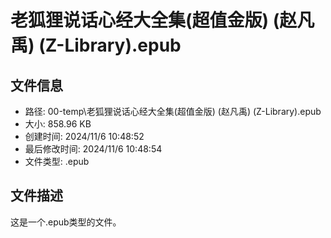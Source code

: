 ﻿# 老狐狸说话心经大全集(超值金版) (赵凡禹) (Z-Library).epub

## 文件信息
- 路径: 00-temp\老狐狸说话心经大全集(超值金版) (赵凡禹) (Z-Library).epub
- 大小: 858.96 KB
- 创建时间: 2024/11/6 10:48:52
- 最后修改时间: 2024/11/6 10:48:54
- 文件类型: .epub

## 文件描述
这是一个.epub类型的文件。

